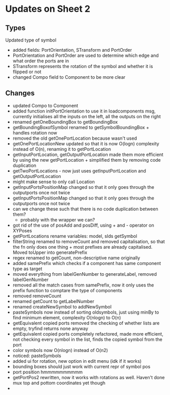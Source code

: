 Updates on Sheet 2
=========
Types
-------
Updated type of symbol
- added fields: PortOrientation, STransform and PortOrder
- PortOrientation and PortOrder are used to determine which edge and what order the ports are in
- STransform represents the rotation of the symbol and whether it is flipped or not
- changed Compo field to Component to be more clear

Changes
-------
- updated Compo to Component
- added function initPortOrientation to use it in loadcomponents msg, currently initialises all the inputs on the left, all the outputs on the right
- renamed getOneBoundingBox to getBoundingBox
- getBoundingBoxofSymbol renamed to getSymbolBoundingBox + handles rotation now
- removed the old getOnePortLocation because wasn't used
- getOnePortLocationNew updated so that it is now O(logn) complexity instead of O(n), renaming it to getPortLocation
- getInputPortLocation, getOutputPortLocation made them more efficient by using the new getPortLocation + simplified them by removing code duplication
- getTwoPortLocations - now just uses getInputPortLocation and getOutputPortLocation
- might make sense to only call  Location
- getInputPortsPositionMap changed so that it only goes through the outputports once not twice
- getInputPortsPositionMap changed so that it only goes through the outputports once not twice
- can we change these such that there is no code duplication between them?
	- probably with the wrapper we can?
- got rid of the use of posAdd and posDiff, using + and - operator on XYPoses
- getPortLocations rename variables: model, sIds getSymbol
- filterString renamed to removeCount and removed capitalisation, so that the fn only does one thing + most prefixes are already capitalised. Moved toUpper into generatePrefix
- regex renamed to getCount, non-descriptive name originally
- added samePrefix which checks if a component has same component type as target
- moved everything from labelGenNumber to generateLabel, removed labelGenNumber
- removed all the match cases from samePrefix, now it only uses the prefix function to comptare the type of components
- removed removeCount
- renamed getCount to getLabelNumber
- renamed createNewSymbol to addNewSymbol
- pasteSymbols now instead of sorting oldsymbols, just using minBy to find minimum element, complexity O(nlogn) to O(n)
- getEquivalent copied ports removed the checking of whether lists are empty, tryfind returns none anyway
- getEquivalent copied ports completely refactored, made more efficient, not checking every symbol in the list, finds the copied symbol from the port
- color symbols now O(nlogn) instead of O(n2)
- noticed: pasteSymbols
- added ui for rotation, new option in edit menu (idk if it works)
- bounding boxes should just work with current repr of symbol pos
- port position hmmmmmmmmmm
- getPortPos2 rewritten, now it works with rotations as well. Haven't done mux top and pottom coordinates yet though
- 

                                                                                                                                                                                                                                                                                                                                


